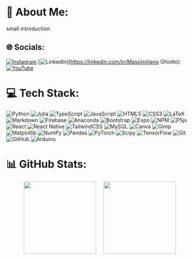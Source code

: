 # 💫 About Me:

small introduction

## 🌐 Socials:

[![Instagram](https://img.shields.io/badge/Instagram-%23E4405F.svg?logo=Instagram&logoColor=white)](https://instagram.com/mateMATTIci) [![LinkedIn](https://img.shields.io/badge/LinkedIn-%230077B5.svg?logo=linkedin&logoColor=white)](https://linkedin.com/in/Massimiliano Ghiotto) [![YouTube](https://img.shields.io/badge/YouTube-%23FF0000.svg?logo=YouTube&logoColor=white)](https://youtube.com/@UCriyKfaUh1k8QgyN8cCwx4A)

# 💻 Tech Stack:

![Python](https://img.shields.io/badge/-Python-05122A?style=flat&logo=python)
![Julia](https://img.shields.io/badge/-Julia-05122A?style=flat&logo=julia)
![TypeScript](https://img.shields.io/badge/-Typescript-05122A?style=flat&logo=typescript)
![JavaScript](https://img.shields.io/badge/-Javascript-05122A?style=flat&logo=javascript)
![HTML5](https://img.shields.io/badge/-Html5-05122A?style=flat&logo=html5)
![CSS3](https://img.shields.io/badge/-Css3-05122A?style=flat&logo=css3)
![LaTeX](https://img.shields.io/badge/-LaTeX-05122A?style=flat&logo=latex)
![Markdown](https://img.shields.io/badge/-Markdown-05122A?style=flat&logo=markdown)
![Firebase](https://img.shields.io/badge/-Firebase-05122A?style=flat&logo=firebase)
![Anaconda](https://img.shields.io/badge/-Anaconda-05122A?style=flat&logo=anaconda)
![Bootstrap](https://img.shields.io/badge/-Bootstrap-05122A?style=flat&logo=bootstrap)
![Expo](https://img.shields.io/badge/-Expo-05122A?style=flat&logo=expo)
![NPM](https://img.shields.io/badge/NPM-05122A?style=flat&logo=npm)
![P5js](https://img.shields.io/badge/-p5.js-05122A?style=flat&logo=p5.js)
![React](https://img.shields.io/badge/-React-05122A?style=flat&logo=react)
![React Native](https://img.shields.io/badge/-React_native-05122A?style=flat&logo=react)
![TailwindCSS](https://img.shields.io/badge/-Tailwindcss-05122A?style=flat&logo=tailwind-css)
![MySQL](https://img.shields.io/badge/-MySQL-05122A?style=flat&logo=mysql)
![Canva](https://img.shields.io/badge/-Canva-05122A?style=flat&logo=Canva)
![Gimp](https://img.shields.io/badge/-Gimp-05122A?style=flat&logo=gimp)
![Matplotlib](https://img.shields.io/badge/-Matplotlib-05122A?style=flat&logo=Matplotlib)
![NumPy](https://img.shields.io/badge/-Numpy-05122A?style=flat&logo=numpy)
![Pandas](https://img.shields.io/badge/-Pandas-05122A?style=flat&logo=pandas)
![PyTorch](https://img.shields.io/badge/-PyTorch-05122A?style=flat&logo=PyTorch)
![Scipy](https://img.shields.io/badge/-SciPy-05122A?style=flat&logo=scipy)
![TensorFlow](https://img.shields.io/badge/-TensorFlow-05122A?style=flat&logo=TensorFlow)
![Git](https://img.shields.io/badge/-Git-05122A?style=flat&logo=git)
![GitHub](https://img.shields.io/badge/-Github-05122A?style=flat&logo=github)
![Arduino](https://img.shields.io/badge/-Arduino-05122A?style=flat&logo=Arduino)

# 📊 GitHub Stats:

<div style="display: flex; justify-content: center; align-items: center; gap: 20px;">
  <img src="https://github-readme-stats.vercel.app/api/top-langs/?username=MaxGhi8&theme=dark&hide_border=true&include_all_commits=false&count_private=true&layout=compact" height="195px"/>
  <img src="https://github-readme-stats.vercel.app/api?username=MaxGhi8&theme=dark&hide_border=true&include_all_commits=false&count_private=true" height="195px"/>
</div>
<!-- ![](https://github-readme-streak-stats.herokuapp.com/?user=MaxGhi8&theme=dark&hide_border=false)<br/> -->
